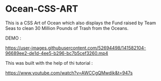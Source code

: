 # Ocean-CSS-ART

This is a CSS Art of Ocean which also displays the Fund raised by Team Seas to clean 30 Million Pounds of Trash from the Oceans. 

DEMO : 

https://user-images.githubusercontent.com/52694498/141582104-96689ee2-de1d-4ee5-b296-bc7b5cef3260.mp4


This was built with the help of thi tutorial :

https://www.youtube.com/watch?v=AWCCgQMwdik&t=947s
